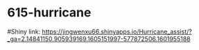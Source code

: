 # 615-hurricane

#Shiny link: https://jingwenxu66.shinyapps.io/Hurricane_assist/?_ga=2.14841150.905939169.1605151997-577872506.1601955188
